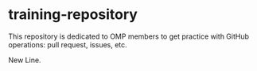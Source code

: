 # training-repository
This repository is dedicated to OMP members to get practice with GitHub operations: pull request, issues, etc.

New Line.
